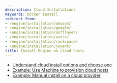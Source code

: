 ```yaml
---
description: Cloud Installations
keywords: Docker install
redirect_from:
- /engine/installation/amazon/
- /engine/installation/google/
- /engine/installation/softlayer/
- /engine/installation/azure/
- /engine/installation/rackspace/
- /engine/installation/joyent/
title: Install Engine on cloud hosts
---
```


* [Understand cloud install options and choose one](overview.md)
* [Example: Use Machine to provision cloud hosts](cloud-ex-machine-ocean.md)
* [Example: Manual install on a cloud provider](cloud-ex-aws.md)
